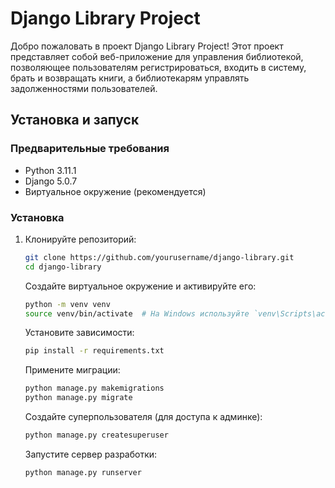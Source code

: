 # Django Library Project

Добро пожаловать в проект Django Library Project! Этот проект представляет собой веб-приложение для управления библиотекой, позволяющее пользователям регистрироваться, входить в систему, брать и возвращать книги, а библиотекарям управлять задолженностями пользователей.

## Установка и запуск

### Предварительные требования

- Python 3.11.1
- Django 5.0.7
- Виртуальное окружение (рекомендуется)

### Установка

1. Клонируйте репозиторий:
   ```bash
   git clone https://github.com/yourusername/django-library.git
   cd django-library
   ```

    Создайте виртуальное окружение и активируйте его:
    
    ```bash
    python -m venv venv
    source venv/bin/activate  # На Windows используйте `venv\Scripts\activate`
    ```

    Установите зависимости:
    
    ```bash
    pip install -r requirements.txt
    ```

    Примените миграции:
    
    ```bash
    python manage.py makemigrations
    python manage.py migrate
    ```

    Создайте суперпользователя (для доступа к админке):
    
    ```bash
    python manage.py createsuperuser
    ```

    Запустите сервер разработки:
    
    ```bash
    python manage.py runserver
    ```